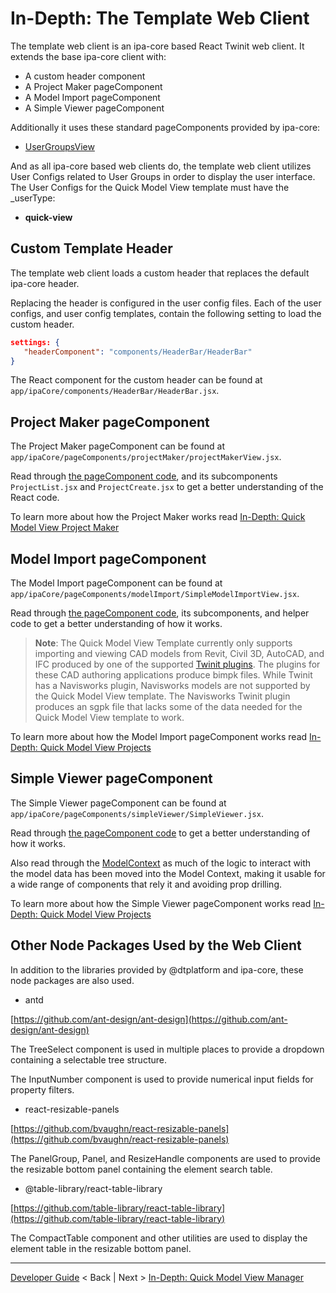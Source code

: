 # In-Depth:  The Template Web Client

The template web client is an ipa-core based React Twinit web client. It extends the base ipa-core client with:

* A custom header component
* A Project Maker pageComponent
* A Model Import pageComponent
* A Simple Viewer pageComponent

Additionally it uses these standard pageComponents provided by ipa-core:

* [UserGroupsView](https://twinit.dev/docs/uiframework/userconfigs/pagehandlers/usergroup)

And as all ipa-core based web clients do, the template web client utilizes User Configs related to User Groups in order to display the user interface. The User Configs for the Quick Model View template must have the _userType:

* **quick-view**

## Custom Template Header

The template web client loads a custom header that replaces the default ipa-core header.

Replacing the header is configured in the user config files. Each of the user configs, and user config templates, contain the following setting to load the custom header.

```json
settings: {
   "headerComponent": "components/HeaderBar/HeaderBar"
}
```

The React component for the custom header can be found at ```app/ipaCore/components/HeaderBar/HeaderBar.jsx```.

## Project Maker pageComponent

The Project Maker pageComponent can be found at ```app/ipaCore/pageComponents/projectMaker/projectMakerView.jsx```.

Read through [the pageComponent code](../../../app/ipaCore/pageComponents/projectMaker/projectMakerView.jsx), and its subcomponents ```ProjectList.jsx``` and ```ProjectCreate.jsx``` to get a better understanding of the React code.

To learn more about how the Project Maker works read [In-Depth: Quick Model View Project Maker](./imp-projmake.md)


## Model Import pageComponent

The Model Import pageComponent can be found at ```app/ipaCore/pageComponents/modelImport/SimpleModelImportView.jsx```.

Read through [the pageComponent code](../../../app/ipaCore/pageComponents/modelImport/SimpleModelImportView.jsx), its subcomponents, and helper code to get a better understanding of how it works.

> **Note**: The Quick Model View Template currently only supports importing and viewing CAD models from Revit, Civil 3D, AutoCAD, and IFC produced by one of the supported [Twinit plugins](https://apps.invicara.com/ipaplugins/). The plugins for these CAD authoring applications produce bimpk files. While Twinit has a Navisworks plugin, Navisworks models are not supported by the Quick Model View template. The Navisworks Twinit plugin produces an sgpk file that lacks some of the data needed for the Quick Model View template to work.

To learn more about how the Model Import pageComponent works read [In-Depth: Quick Model View Projects](./imp-qmvprojects.md)

##  Simple Viewer pageComponent

The Simple Viewer pageComponent can be found at ```app/ipaCore/pageComponents/simpleViewer/SimpleViewer.jsx```.

Read through [the pageComponent code](../../../app/ipaCore/pageComponents/simpleViewer/SimpleViewerView.jsx) to get a better understanding of how it works.

Also read through the [ModelContext](../../../app/ipaCore/pageComponents/simpleViewer/ModelContext.js) as much of the logic to interact with the model data has been moved into the Model Context, making it usable for a wide range of components that rely it and avoiding prop drilling.

To learn more about how the Simple Viewer pageComponent works read [In-Depth: Quick Model View Projects](./imp-qmvprojects.md)

## Other Node Packages Used by the Web Client

In addition to the libraries provided by @dtplatform and ipa-core, these node packages are also used.

* antd

[https://github.com/ant-design/ant-design](https://github.com/ant-design/ant-design)

The TreeSelect component is used in multiple places to provide a dropdown containing a selectable tree structure.

The InputNumber component is used to provide numerical input fields for property filters.

* react-resizable-panels

[https://github.com/bvaughn/react-resizable-panels](https://github.com/bvaughn/react-resizable-panels)

The PanelGroup, Panel, and ResizeHandle components are used to provide the resizable bottom panel containing the element search table.

* @table-library/react-table-library

[https://github.com/table-library/react-table-library](https://github.com/table-library/react-table-library)

The CompactTable component and other utilities are used to display the element table in the resizable bottom panel.

---
[Developer Guide](../README.md) < Back | Next > [In-Depth: Quick Model View Manager](./imp-projmake.md)
